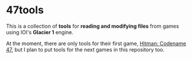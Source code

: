 # 47tools

This is a collection of **tools** for **reading and modifying files** from games using IOI's **Glacier 1** engine.

At the moment, there are only tools for their first game, [Hitman: Codename 47](https://en.wikipedia.org/wiki/Hitman:_Codename_47), but I plan to put tools for the next games in this repository too.
